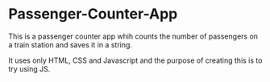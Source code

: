 # Passenger-Counter-App

This is a passenger counter app whih counts the number of passengers on a train station and saves it in a string.

It uses only HTML, CSS and Javascript and the purpose of creating this is to try using JS.
